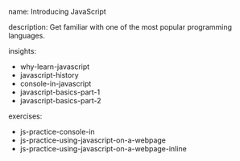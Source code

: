 name: Introducing JavaScript

description: Get familiar with one of the most popular programming languages.

insights:
  - why-learn-javascript
  - javascript-history
  - console-in-javascript
  - javascript-basics-part-1
  - javascript-basics-part-2

exercises:
  - js-practice-console-in
  - js-practice-using-javascript-on-a-webpage
  - js-practice-using-javascript-on-a-webpage-inline
